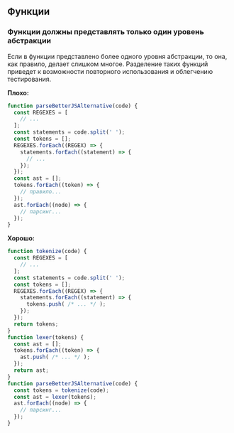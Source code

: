 ## Функции

### Функции должны представлять только один уровень абстракции

Если в функции представлено более одного уровня абстракции, то она, как правило, делает слишком многое. Разделение таких функций приведет к возможности повторного использования и облегчению тестирования.

**Плохо:**

```javascript
function parseBetterJSAlternative(code) {
  const REGEXES = [
    // ...
  ];
  const statements = code.split(' ');
  const tokens = [];
  REGEXES.forEach((REGEX) => {
    statements.forEach((statement) => {
      // ...
    });
  });
  const ast = [];
  tokens.forEach((token) => {
    // правило...
  });
  ast.forEach((node) => {
    // парсинг...
  });
}
```

**Хорошо:**

```javascript
function tokenize(code) {
  const REGEXES = [
    // ...
  ];
  const statements = code.split(' ');
  const tokens = [];
  REGEXES.forEach((REGEX) => {
    statements.forEach((statement) => {
      tokens.push( /* ... */ );
    });
  });
  return tokens;
}
function lexer(tokens) {
  const ast = [];
  tokens.forEach((token) => {
    ast.push( /* ... */ );
  });
  return ast;
}
function parseBetterJSAlternative(code) {
  const tokens = tokenize(code);
  const ast = lexer(tokens);
  ast.forEach((node) => {
    // парсинг...
  });
}
```